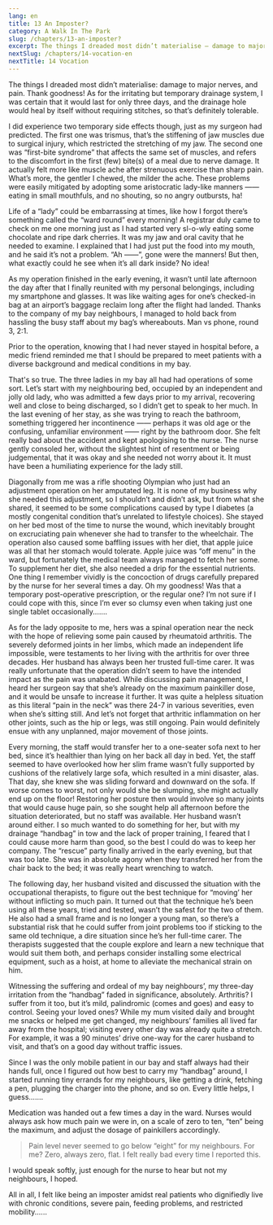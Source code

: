 ```yaml
---
lang: en
title: 13 An Imposter?
category: A Walk In The Park
slug: /chapters/13-an-imposter?
excerpt: The things I dreaded most didn’t materialise — damage to major nerves, and pain. Thank goodness!
nextSlug: /chapters/14-vocation-en
nextTitle: 14 Vocation
---
```


The things I dreaded most didn’t materialise: damage to major nerves, and pain. Thank goodness! As for the irritating but temporary drainage system, I was certain that it would last for only three days, and the drainage hole would heal by itself without requiring stitches, so that’s definitely tolerable.

I did experience two temporary side effects though, just as my surgeon had predicted. The first one was trismus, that’s the stiffening of jaw muscles due to surgical injury, which restricted the stretching of my jaw. The second one was “first-bite syndrome” that affects the same set of muscles, and refers to the discomfort in the first (few) bite(s) of a meal due to nerve damage. It actually felt more like muscle ache after strenuous exercise than sharp pain. What’s more, the gentler I chewed, the milder the ache. These problems were easily mitigated by adopting some aristocratic lady-like manners —— eating in small mouthfuls, and no shouting, so no angry outbursts, ha!

Life of a “lady” could be embarrassing at times, like how I forgot there’s something called the “ward round” every morning! A registrar duly came to check on me one morning just as I had started very sl-o-wly eating some chocolate and ripe dark cherries. It was my jaw and oral cavity that he needed to examine. I explained that I had just put the food into my mouth, and he said it’s not a problem. “Ah ——”, gone were the manners! But then, what exactly could he see when it’s all dark inside? No idea!

As my operation finished in the early evening, it wasn’t until late afternoon the day after that I finally reunited with my personal belongings, including my smartphone and glasses. It was like waiting ages for one’s checked-in bag at an airport’s baggage reclaim long after the flight had landed. Thanks to the company of my bay neighbours, I managed to hold back from hassling the busy staff about my bag’s whereabouts. Man vs phone, round 3, 2:1.

Prior to the operation, knowing that I had never stayed in hospital before, a medic friend reminded me that I should be prepared to meet patients with a diverse background and medical conditions in my bay.

That's so true. The three ladies in my bay all had had operations of some sort. Let’s start with my neighbouring bed, occupied by an independent and jolly old lady, who was admitted a few days prior to my arrival, recovering well and close to being discharged, so I didn’t get to speak to her much. In the last evening of her stay, as she was trying to reach the bathroom, something triggered her incontinence —— perhaps it was old age or the confusing, unfamiliar environment —— right by the bathroom door. She felt really bad about the accident and kept apologising to the nurse. The nurse gently consoled her, without the slightest hint of resentment or being judgemental, that it was okay and she needed not worry about it. It must have been a humiliating experience for the lady still.

Diagonally from me was a rifle shooting Olympian who just had an adjustment operation on her amputated leg. It is none of my business why she needed this adjustment, so I shouldn’t and didn’t ask, but from what she shared, it seemed to be some complications caused by type I diabetes (a mostly congenital condition that’s unrelated to lifestyle choices). She stayed on her bed most of the time to nurse the wound, which inevitably brought on excruciating pain whenever she had to transfer to the wheelchair. The operation also caused some baffling issues with her diet, that apple juice was all that her stomach would tolerate. Apple juice was “off menu” in the ward, but fortunately the medical team always managed to fetch her some. To supplement her diet, she also needed a drip for the essential nutrients. One thing I remember vividly is the concoction of drugs carefully prepared by the nurse for her several times a day. Oh my goodness! Was that a temporary post-operative prescription, or the regular one? I’m not sure if I could cope with this, since I’m ever so clumsy even when taking just one single tablet occasionally.......

As for the lady opposite to me, hers was a spinal operation near the neck with the hope of relieving some pain caused by rheumatoid arthritis. The severely deformed joints in her limbs, which made an independent life impossible, were testaments to her living with the arthritis for over three decades. Her husband has always been her trusted full-time carer. It was really unfortunate that the operation didn’t seem to have the intended impact as the pain was unabated. While discussing pain management, I heard her surgeon say that she’s already on the maximum painkiller dose, and it would be unsafe to increase it further. It was quite a helpless situation as this literal “pain in the neck” was there 24-7 in various severities, even when she’s sitting still. And let’s not forget that arthritic inflammation on her other joints, such as the hip or legs, was still ongoing. Pain would definitely ensue with any unplanned, major movement of those joints.

Every morning, the staff would transfer her to a one-seater sofa next to her bed, since it’s healthier than lying on her back all day in bed. Yet, the staff seemed to have overlooked how her slim frame wasn’t fully supported by cushions of the relatively large sofa, which resulted in a mini disaster, alas. That day, she knew she was sliding forward and downward on the sofa. If worse comes to worst, not only would she be slumping, she might actually end up on the floor! Restoring her posture then would involve so many joints that would cause huge pain, so she sought help all afternoon before the situation deteriorated, but no staff was available. Her husband wasn’t around either. I so much wanted to do something for her, but with my drainage “handbag” in tow and the lack of proper training, I feared that I could cause more harm than good, so the best I could do was to keep her company. The “rescue” party finally arrived in the early evening, but that was too late. She was in absolute agony when they transferred her from the chair back to the bed; it was really heart wrenching to watch.

The following day, her husband visited and discussed the situation with the occupational therapists, to figure out the best technique for “moving’ her without inflicting so much pain. It turned out that the technique he’s been using all these years, tried and tested, wasn’t the safest for the two of them. He also had a small frame and is no longer a young man, so there’s a substantial risk that he could suffer from joint problems too if sticking to the same old technique, a dire situation since he’s her full-time carer. The therapists suggested that the couple explore and learn a new technique that would suit them both, and perhaps consider installing some electrical equipment, such as a hoist, at home to alleviate the mechanical strain on him. 

Witnessing the suffering and ordeal of my bay neighbours’, my three-day irritation from the “handbag” faded in significance, absolutely. Arthritis? I suffer from it too, but it’s mild, palindromic (comes and goes) and easy to control. Seeing your loved ones? While my mum visited daily and brought me snacks or helped me get changed, my neighbours’ families all lived far away from the hospital; visiting every other day was already quite a stretch. For example, it was a 90 minutes’ drive one-way for the carer husband to visit, and that’s on a good day without traffic issues.

Since I was the only mobile patient in our bay and staff always had their hands full, once I figured out how best to carry my “handbag” around, I started running tiny errands for my neighbours, like getting a drink, fetching a pen, plugging the charger into the phone, and so on. Every little helps, I guess.......

Medication was handed out a few times a day in the ward. Nurses would always ask how much pain we were in, on a scale of zero to ten, “ten” being the maximum, and adjust the dosage of painkillers accordingly.

>Pain level never seemed to go below “eight” for my neighbours. For me? Zero, always zero, flat. I felt really bad every time I reported this.

I would speak softly, just enough for the nurse to hear but not my neighbours, I hoped.

All in all, I felt like being an imposter amidst real patients who dignifiedly live with chronic conditions, severe pain, feeding problems, and restricted mobility......